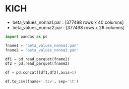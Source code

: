 # KICH

- beta_values_nonna1.par : [377498 rows x 40 columns]
- beta_values_nonna2.par : [377498 rows x 26 columns]

```python
import pandas as pd

fname1 = 'beta_values_nonna1.par'
fname2 = 'beta_values_nonna2.par'

df1 = pd.read_parquet(fname1)
df2 = pd.read_parquet(fname2)

df = pd.concat([df1,df2],axis=1)

df.to_csv(fname+'.tsv', sep='\t')
```
